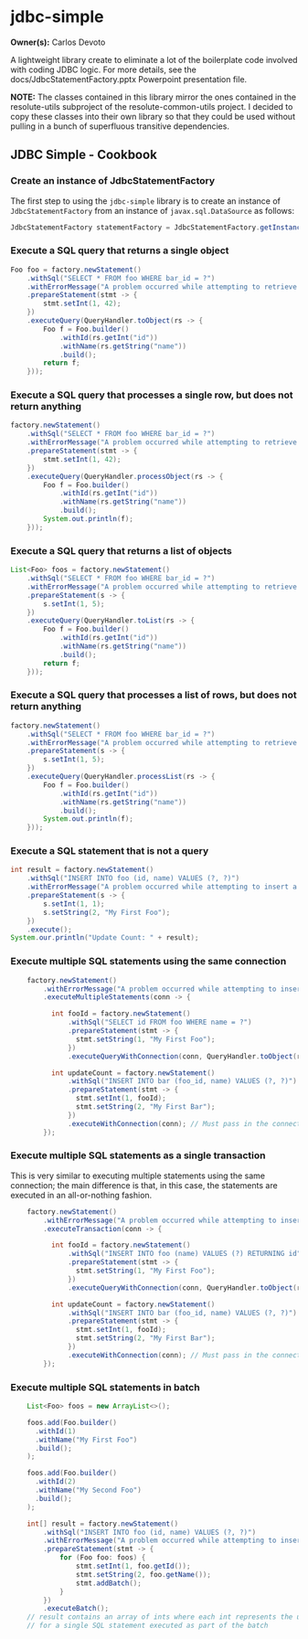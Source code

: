 # jdbc-simple

**Owner(s):** Carlos Devoto

A lightweight library create to eliminate a lot of the boilerplate code involved with coding JDBC logic.  For more details, see the docs/JdbcStatementFactory.pptx Powerpoint presentation file. 

**NOTE:** The classes contained in this library mirror the ones contained in the resolute-utils subproject of the resolute-common-utils project. I decided to copy these classes into their own library so that they could be used without pulling in a bunch of superfluous transitive dependencies.

## JDBC Simple - Cookbook

### Create an instance of JdbcStatementFactory

The first step to using the ``jdbc-simple`` library is to create an instance of ``JdbcStatementFactory`` from an instance of ``javax.sql.DataSource`` as follows:

```java
JdbcStatementFactory statementFactory = JdbcStatementFactory.getInstance(dataSource);
```

### Execute a SQL query that returns a single object

```java
Foo foo = factory.newStatement()
    .withSql("SELECT * FROM foo WHERE bar_id = ?")
    .withErrorMessage("A problem occurred while attempting to retrieve a foo.")
    .prepareStatement(stmt -> {
        stmt.setInt(1, 42);
    })
    .executeQuery(QueryHandler.toObject(rs -> {
        Foo f = Foo.builder()
            .withId(rs.getInt("id"))
            .withName(rs.getString("name"))
            .build();
        return f;
    }));

```

### Execute a SQL query that processes a single row, but does not return anything

```java
factory.newStatement()
    .withSql("SELECT * FROM foo WHERE bar_id = ?")
    .withErrorMessage("A problem occurred while attempting to retrieve a foo.")
    .prepareStatement(stmt -> {
        stmt.setInt(1, 42);
    })
    .executeQuery(QueryHandler.processObject(rs -> {
        Foo f = Foo.builder()
            .withId(rs.getInt("id"))
            .withName(rs.getString("name"))
            .build();
        System.out.println(f);
    }));

```


### Execute a SQL query that returns a list of objects

```java
List<Foo> foos = factory.newStatement()
    .withSql("SELECT * FROM foo WHERE bar_id = ?")
    .withErrorMessage("A problem occurred while attempting to retrieve foos.")
    .prepareStatement(s -> {
        s.setInt(1, 5);
    })
    .executeQuery(QueryHandler.toList(rs -> {
        Foo f = Foo.builder()
            .withId(rs.getInt("id"))
            .withName(rs.getString("name"))
            .build();
        return f;
    }));
```
### Execute a SQL query that processes a list of rows, but does not return anything

```java
factory.newStatement()
    .withSql("SELECT * FROM foo WHERE bar_id = ?")
    .withErrorMessage("A problem occurred while attempting to retrieve foos.")
    .prepareStatement(s -> {
        s.setInt(1, 5);
    })
    .executeQuery(QueryHandler.processList(rs -> {
        Foo f = Foo.builder()
            .withId(rs.getInt("id"))
            .withName(rs.getString("name"))
            .build();
        System.out.println(f);
    }));
```

### Execute a SQL statement that is not a query

```java
int result = factory.newStatement()
    .withSql("INSERT INTO foo (id, name) VALUES (?, ?)")
    .withErrorMessage("A problem occurred while attempting to insert a foo.")
    .prepareStatement(s -> {
        s.setInt(1, 1);
        s.setString(2, "My First Foo");
    })
    .execute();
System.our.println("Update Count: " + result);    
```
### Execute multiple SQL statements using the same connection

```java
    factory.newStatement()
        .withErrorMessage("A problem occurred while attempting to insert a bar.")
        .executeMultipleStatements(conn -> {

          int fooId = factory.newStatement()
              .withSql("SELECT id FROM foo WHERE name = ?")
              .prepareStatement(stmt -> {
                stmt.setString(1, "My First Foo");
              })
              .executeQueryWithConnection(conn, QueryHandler.toObject(rs -> rs.getInt("id")));

          int updateCount = factory.newStatement()
              .withSql("INSERT INTO bar (foo_id, name) VALUES (?, ?)")
              .prepareStatement(stmt -> {
                stmt.setInt(1, fooId);
                stmt.setString(2, "My First Bar");
              })
              .executeWithConnection(conn); // Must pass in the connection!
        });

```

### Execute multiple SQL statements as a single transaction
This is very similar to executing multiple statements using the same connection; the main difference is that, in this case, the statements are executed in an all-or-nothing fashion.
```java
    factory.newStatement()
        .withErrorMessage("A problem occurred while attempting to insert a bar.")
        .executeTransaction(conn -> {

          int fooId = factory.newStatement()
              .withSql("INSERT INTO foo (name) VALUES (?) RETURNING id")
              .prepareStatement(stmt -> {
                stmt.setString(1, "My First Foo");
              })
              .executeQueryWithConnection(conn, QueryHandler.toObject(rs -> rs.getInt("id")));

          int updateCount = factory.newStatement()
              .withSql("INSERT INTO bar (foo_id, name) VALUES (?, ?)")
              .prepareStatement(stmt -> {
                stmt.setInt(1, fooId);
                stmt.setString(2, "My First Bar");
              })
              .executeWithConnection(conn); // Must pass in the connection!
        });

```

### Execute multiple SQL statements in batch

```java
    List<Foo> foos = new ArrayList<>();

    foos.add(Foo.builder()
      .withId(1)
      .withName("My First Foo")
      .build();
    );

    foos.add(Foo.builder()
      .withId(2)
      .withName("My Second Foo")
      .build();
    );

    int[] result = factory.newStatement()
        .withSql("INSERT INTO foo (id, name) VALUES (?, ?)")
        .withErrorMessage("A problem occurred while attempting to insert a foo.")
        .prepareStatement(stmt -> {
            for (Foo foo: foos) {
                stmt.setInt(1, foo.getId());
                stmt.setString(2, foo.getName());
                stmt.addBatch();
            }
        })
        .executeBatch(); 
    // result contains an array of ints where each int represents the update count 
    // for a single SQL statement executed as part of the batch
```
